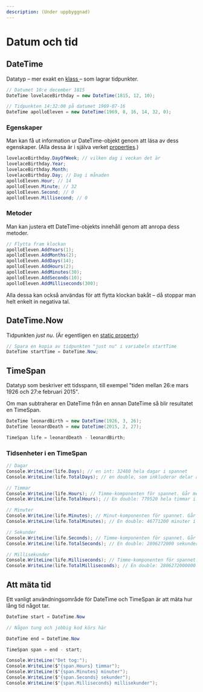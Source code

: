 ```yaml
---
description: (Under uppbyggnad)
---
```


# Datum och tid

## DateTime

Datatyp – mer exakt en [klass ](../klasser-och-objektorientering/klasser-och-instanser.md)– som lagrar tidpunkter.

```csharp
// Datumet 10:e december 1815
DateTime lovelaceBirthday = new DateTime(1815, 12, 10);

// Tidpunkten 14:32:00 på datumet 1969-07-16
DateTime apolloEleven = new DateTime(1969, 8, 16, 14, 32, 0);
```

### Egenskaper

Man kan få ut information ur DateTime-objekt genom att läsa av dess egenskaper. (Alla dessa är i själva verket [properties](../klasser-och-objektorientering/inkapsling-och-properties.md#properties).)

```csharp
lovelaceBirthday.DayOfWeek; // vilken dag i veckan det är
lovelaceBirthday.Year;
lovelaceBirthday.Month;
lovelaceBirthday.Day; // Dag i månaden
apolloEleven.Hour; // 14
apolloEleven.Minute; // 32
apolloEleven.Second; // 0
apolloEleven.Millisecond; // 0
```

### Metoder

Man kan justera ett DateTime-objekts innehåll genom att anropa dess metoder.

```csharp
// Flytta fram klockan
apolloEleven.AddYears(1);
apolloEleven.AddMonths(2);
apolloEleven.AddDays(14);
apolloEleven.AddHours(2);
apolloEleven.AddMinutes(30);
apolloEleven.AddSeconds(10);
apolloEleven.AddMilliseconds(300);
```

Alla dessa kan också användas för att flytta klockan bakåt – då stoppar man helt enkelt in negativa tal.

## DateTime.Now

Tidpunkten _just nu_. (Är egentligen en [static ](../klasser-och-objektorientering/static.md#statiska-variabler)[property](../klasser-och-objektorientering/inkapsling-och-properties.md#properties))

```csharp
// Spara en kopia av tidpunkten "just nu" i variabeln startTime
DateTime startTime = DateTime.Now;
```

## TimeSpan

Datatyp som beskriver ett tidsspann, till exempel "tiden mellan 26:e mars 1926 och 27:e februari 2015".

Om man subtraherar en DateTime från en annan DateTime så blir resultatet en TimeSpan.

```csharp
DateTime leonardBirth = new DateTime(1926, 3, 26);
DateTime leonardDeath = new DateTime(2015, 2, 27);

TimeSpan life = leonardDeath - leonardBirth;
```

### Tidsenheter i en TimeSpan

```csharp
// Dagar
Console.WriteLine(life.Days); // en int: 32480 hela dagar i spannet
Console.WriteLine(life.TotalDays); // en double, som inkluderar delar av dagar

// Timmar
Console.WriteLine(life.Hours); // Timme-komponenten för spannet. Går mellan -23 och 23.
Console.WriteLine(life.TotalHours); // En double: 779520 hela timmar i spannet

// Minuter
Console.WriteLine(life.Minutes); // Minut-komponenten för spannet. Går mellan -59 och 59.
Console.WriteLine(life.TotalMinutes); // En double: 46771200 minuter i spannet

// Sekunder
Console.WriteLine(life.Seconds); // Timme-komponenten för spannet. Går mellan -59 och 59.
Console.WriteLine(life.TotalSeconds); // En double: 2806272000 sekunder i spannet

// Millisekunder
Console.WriteLine(life.Milliseconds); // Timme-komponenten för spannet. Går mellan -59 och 59.
Console.WriteLine(life.TotalMilliseconds); // En double: 2806272000000 millisekunder i spannet
```

## Att mäta tid

Ett vanligt användningsområde för DateTime och TimeSpan är att mäta hur lång tid något tar.

```csharp
DateTime start = DateTime.Now

// Någon tung och jobbig kod körs här

DateTime end = DateTime.Now

TimeSpan span = end - start;

Console.WriteLine("Det tog:");
Console.WriteLine($"{span.Hours} timmar");
Console.WriteLine($"{span.Minutes} minuter");
Console.WriteLine($"{span.Seconds} sekunder");
Console.WriteLine($"{span.Milliseconds} millisekunder");
```

